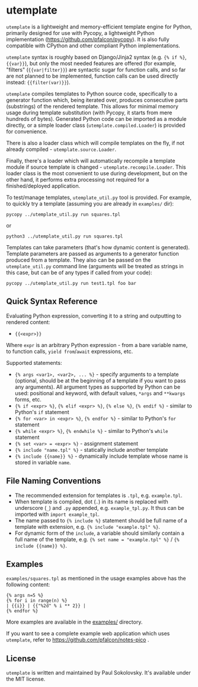 utemplate
=========

`utemplate` is a lightweight and memory-efficient template engine for
Python, primarily designed for use with Pycopy, a lightweight Python
implementation (https://github.com/pfalcon/pycopy). It is also fully
compatible with CPython and other compliant Python implementations.

`utemplate` syntax is roughly based on Django/Jinja2 syntax (e.g.
`{% if %}`, `{{var}}`), but only the most needed features are offered
(for example, "filters" (`{{var|filter}}`) are syntactic sugar for
function calls, and so far are not planned to be implemented, function
calls can be used directly instead: `{{filter(var)}}`).

`utemplate` compiles templates to Python source code, specifically to
a generator function which, being iterated over, produces consecutive
parts (substrings) of the rendered template. This allows for minimal
memory usage during template substitution (with Pycopy, it starts
from mere hundreds of bytes). Generated Python code can be imported as
a module directly, or a simple loader class (`utemplate.compiled.Loader`)
is provided for convenience.

There is also a loader class which will compile templates on the fly,
if not already compiled - `utemplate.source.Loader`.

Finally, there's a loader which will automatically recompile a template
module if source template is changed - `utemplate.recompile.Loader`.
This loader class is the most convenient to use during development, but
on the other hand, it performs extra processing not required for a
finished/deployed application.

To test/manage templates, `utemplate_util.py` tool is provided. For
example, to quickly try a template (assuming you are already in
`examples/` dir):

    pycopy ../utemplate_util.py run squares.tpl

or

    python3 ../utemplate_util.py run squares.tpl

Templates can take parameters (that's how dynamic content is generated).
Template parameters are passed as arguments to a generator function
produced from a template. They also can be passed on the `utemplate_util.py`
command line (arguments will be treated as strings in this case, but
can be of any types if called from your code):

    pycopy ../utemplate_util.py run test1.tpl foo bar

Quick Syntax Reference
----------------------

Evaluating Python expression, converting it to a string and outputting to
rendered content:

* `{{<expr>}}`

Where `expr` is an arbitrary Python expression - from a bare variable name,
to function calls, `yield from`/`await` expressions, etc.

Supported statements:

* `{% args <var1>, <var2>, ... %}` - specify arguments to a template
  (optional, should be at the beginning of a template if you want to
  pass any arguments). All argument types as supported by Python can
  be used: positional and keyword, with default values, `*args` and
  `**kwargs` forms, etc.
* `{% if <expr> %}`, `{% elif <expr> %}`, `{% else %}`, `{% endif %}` -
  similar to Python's `if` statement
* `{% for <var> in <expr> %}`, `{% endfor %}` - similar to Python's
  `for` statement
* `{% while <expr> %}`, `{% endwhile %}` - similar to Python's `while`
  statement
* `{% set <var> = <expr> %}` - assignment statement
* `{% include "name.tpl" %}` - statically include another template
* `{% include {{name}} %}` - dynamically include template whose name is
  stored in variable `name`.

File Naming Conventions
-----------------------

* The recommended extension for templates is `.tpl`, e.g. `example.tpl`.
* When template is compiled, dot (`.`) in its name is replaced
  with underscore (`_`) and `.py` appended, e.g. `example_tpl.py`. It
  thus can be imported with `import example_tpl`.
* The name passed to `{% include %}` statement should be full name of
  a template with extension, e.g. `{% include "example.tpl" %}`.
* For dynamic form of the `include`, a variable should similarly contain
  a full name of the template, e.g. `{% set name = "example.tpl" %}` /
  `{% include {{name}} %}`.

Examples
--------

`examples/squares.tpl` as mentioned in the usage examples above has the
following content:

```
{% args n=5 %}
{% for i in range(n) %}
| {{i}} | {{"%2d" % i ** 2}} |
{% endfor %}
```

More examples are available in the [examples/](examples/) directory.

If you want to see a complete example web application which uses `utemplate`,
refer to https://github.com/pfalcon/notes-pico .

License
-------

`utemplate` is written and maintained by Paul Sokolovsky. It's available
under the MIT license.
